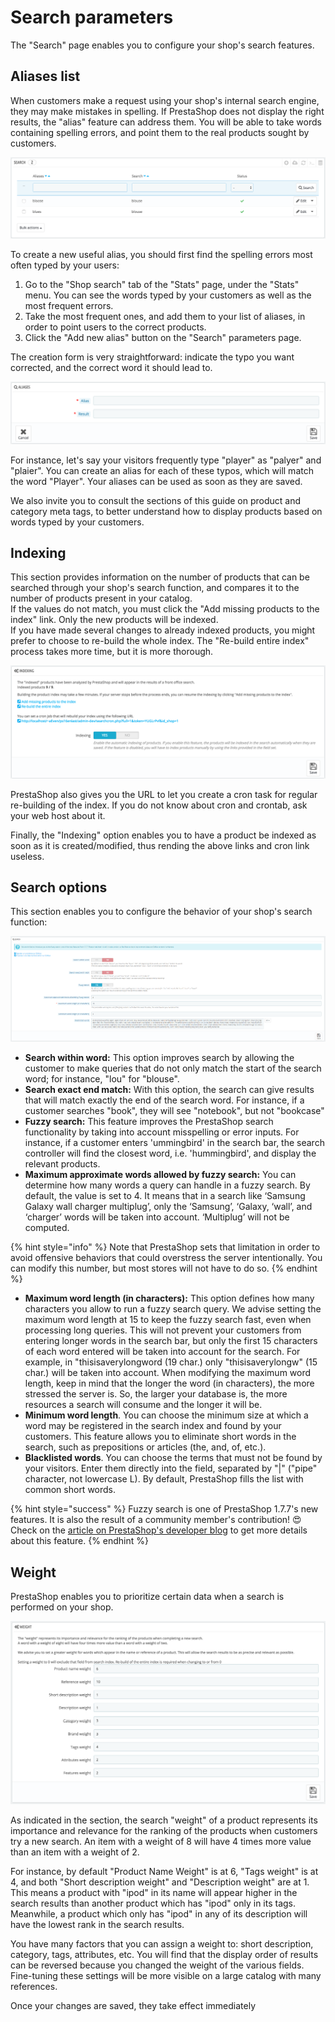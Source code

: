 # Search parameters

The "Search" page enables you to configure your shop's search features.

## Aliases list <a href="#searchparameters-aliaseslist" id="searchparameters-aliaseslist"></a>

When customers make a request using your shop's internal search engine, they may make mistakes in spelling. If PrestaShop does not display the right results, the "alias" feature can address them. You will be able to take words containing spelling errors, and point them to the real products sought by customers.

![](<../../../../.gitbook/assets/45580489 (4) (4) (4).png>)

To create a new useful alias, you should first find the spelling errors most often typed by your users:

1. Go to the "Shop search" tab of the "Stats" page, under the "Stats" menu. You can see the words typed by your customers as well as the most frequent errors.
2. Take the most frequent ones, and add them to your list of aliases, in order to point users to the correct products.
3. Click the "Add new alias" button on the "Search" parameters page.

The creation form is very straightforward: indicate the typo you want corrected, and the correct word it should lead to.

![](<../../../../.gitbook/assets/45580490 (4) (2) (3).png>)

For instance, let's say your visitors frequently type "player" as "palyer" and "plaier". You can create an alias for each of these typos, which will match the word "Player". Your aliases can be used as soon as they are saved.

We also invite you to consult the sections of this guide on product and category meta tags, to better understand how to display products based on words typed by your customers.&#x20;

## Indexing <a href="#searchparameters-indexing" id="searchparameters-indexing"></a>

This section provides information on the number of products that can be searched through your shop's search function, and compares it to the number of products present in your catalog. \
If the values do not match, you must click the "Add missing products to the index" link. Only the new products will be indexed.\
If you have made several changes to already indexed products, you might prefer to choose to re-build the whole index. The "Re-build entire index" process takes more time, but it is more thorough.

![](<../../../../.gitbook/assets/45580491 (4) (3) (1).png>)

PrestaShop also gives you the URL to let you create a cron task for regular re-building of the index. If you do not know about cron and crontab, ask your web host about it.

Finally, the "Indexing" option enables you to have a product be indexed as soon as it is created/modified, thus rending the above links and cron link useless.

## Search options <a href="#searchparameters-searchoptions" id="searchparameters-searchoptions"></a>

This section enables you to configure the behavior of your shop's search function:

![](<../../../../.gitbook/assets/image (20).png>)

* **Search within word:** This option improves search by allowing the customer to make queries that do not only match the start of the search word; for instance, "lou" for "blouse".
* **Search exact end match:** With this option, the search can give results that will match exactly the end of the search word. For instance, if a customer searches "book", they will see "notebook", but not "bookcase"
* **Fuzzy search:** This feature improves the PrestaShop search functionality by taking into account misspelling or error inputs. For instance, if a customer enters 'ummingbird' in the search bar, the search controller will find the closest word, i.e. 'hummingbird', and display the relevant products.
* **Maximum approximate words allowed by fuzzy search:** You can determine how many words a query can handle in a fuzzy search. By default, the value is set to 4. It means that in a search like ‘Samsung Galaxy wall charger multiplug’, only the ‘Samsung’, ‘Galaxy, ‘wall’, and ‘charger’ words will be taken into account. ‘Multiplug’ will not be computed.&#x20;

{% hint style="info" %}
Note that PrestaShop sets that limitation in order to avoid offensive behaviors that could overstress the server intentionally. You can modify this number, but most stores will not have to do so.
{% endhint %}

* **Maximum word length (in characters):** This option defines how many characters you allow to run a fuzzy search query. We advise setting the maximum word length at 15 to keep the fuzzy search fast, even when processing long queries. This will not prevent your customers from entering longer words in the search bar, but only the first 15 characters of each word entered will be taken into account for the search. For example, in "thisisaverylongword (19 char.) only "thisisaverylongw" (15 char.) will be taken into account. When modifying the maximum word length, keep in mind that the longer the word (in characters), the more stressed the server is. So, the larger your database is, the more resources a search will consume and the longer it will be.&#x20;
* **Minimum word length**. You can choose the minimum size at which a word may be registered in the search index and found by your customers. This feature allows you to eliminate short words in the search, such as prepositions or articles (the, and, of, etc.).
* **Blacklisted words**. You can choose the terms that must not be found by your visitors. Enter them directly into the field, separated by "|" ("pipe" character, not lowercase L). By default, PrestaShop fills the list with common short words.

{% hint style="success" %}
Fuzzy search is one of PrestaShop 1.7.7's new features. It is also the result of a community member's contribution! 😍 Check on the [article on PrestaShop's developer blog](https://build.prestashop.com/news/introduction-to-the-fuzzy-search/) to get more details about this feature.
{% endhint %}

## Weight <a href="#searchparameters-weight" id="searchparameters-weight"></a>

PrestaShop enables you to prioritize certain data when a search is performed on your shop.

![](<../../../../.gitbook/assets/51839994 (4) (4).png>)

As indicated in the section, the search "weight" of a product represents its importance and relevance for the ranking of the products when customers try a new search. An item with a weight of 8 will have 4 times more value than an item with a weight of 2.

For instance, by default "Product Name Weight" is at 6, "Tags weight" is at 4, and both "Short description weight" and "Description weight" are at 1. This means a product with "ipod" in its name will appear higher in the search results than another product which has "ipod" only in its tags. Meanwhile, a product which only has "ipod" in any of its description will have the lowest rank in the search results.

You have many factors that you can assign a weight to: short description, category, tags, attributes, etc. You will find that the display order of results can be reversed because you changed the weight of the various fields. Fine-tuning these settings will be more visible on a large catalog with many references.

Once your changes are saved, they take effect immediately
